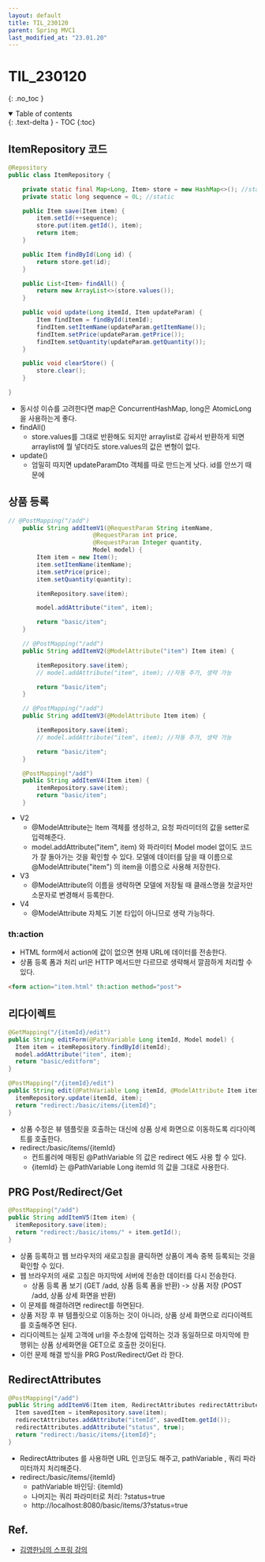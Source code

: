 ```yaml
---
layout: default
title: TIL_230120
parent: Spring MVC1
last_modified_at: "23.01.20"
---
```


# TIL_230120
{: .no_toc }

<details open markdown="block">
  <summary>
    Table of contents
  </summary>
  {: .text-delta }
- TOC
{:toc}
</details>

## ItemRepository 코드

```java
@Repository
public class ItemRepository {

	private static final Map<Long, Item> store = new HashMap<>(); //static
	private static long sequence = 0L; //static

	public Item save(Item item) {
		item.setId(++sequence);
		store.put(item.getId(), item);
		return item;
	}

	public Item findById(Long id) {
		return store.get(id);
	}

	public List<Item> findAll() {
		return new ArrayList<>(store.values());
	}

	public void update(Long itemId, Item updateParam) {
		Item findItem = findById(itemId);
		findItem.setItemName(updateParam.getItemName());
		findItem.setPrice(updateParam.getPrice());
		findItem.setQuantity(updateParam.getQuantity());
	}

	public void clearStore() {
		store.clear();
	}

}
```

- 동시성 이슈를 고려한다면 map은 ConcurrentHashMap, long은 AtomicLong을 사용하는게 좋다.
- findAll()
  - store.values를 그대로 반환해도 되지만 arraylist로 감싸서 반환하게 되면 arraylist에 뭘 넣더라도 store.values의 값은 변형이 없다. 
- update()
  - 엄밀히 따지면 updateParamDto 객체를 따로 만드는게 낫다. id를 안쓰기 때문에

## 상품 등록

```java
// @PostMapping("/add")
	public String addItemV1(@RequestParam String itemName,
						@RequestParam int price,
						@RequestParam Integer quantity,
						Model model) {
		Item item = new Item();
		item.setItemName(itemName);
		item.setPrice(price);
		item.setQuantity(quantity);

		itemRepository.save(item);

		model.addAttribute("item", item);

		return "basic/item";
	}

	// @PostMapping("/add")
	public String addItemV2(@ModelAttribute("item") Item item) {

		itemRepository.save(item);
		// model.addAttribute("item", item); //자동 추가, 생략 가능

		return "basic/item";
	}

	// @PostMapping("/add")
	public String addItemV3(@ModelAttribute Item item) {

		itemRepository.save(item);
		// model.addAttribute("item", item); //자동 추가, 생략 가능

		return "basic/item";
	}

	@PostMapping("/add")
	public String addItemV4(Item item) {
		itemRepository.save(item);
		return "basic/item";
	}
```

- V2
  - @ModelAttribute는 Item 객체를 생성하고, 요청 파라미터의 값을 setter로 입력해준다.
  - model.addAttribute("item", item) 와 파라미터 Model model 없이도 코드가 잘 돌아가는 것을 확인할 수 있다. 모델에 데이터를 담을 때 이름으로 @ModelAttribute("item") 의 item을 이름으로 사용해 저장한다.
- V3
  - @ModelAttribute의 이름을 생략하면 모델에 저장될 때 클래스명을 첫글자만 소문자로 변경해서 등록한다.
- V4
  - @ModelAttribute 자체도 기본 타입이 아니므로 생략 가능하다.

### th:action
- HTML form에서 action에 값이 없으면 현재 URL에 데이터를 전송한다.
- 상품 등록 폼과 처리 url은 HTTP 메서드만 다르므로 생략해서 깔끔하게 처리할 수 있다.

```html
<form action="item.html" th:action method="post">
```

## 리다이렉트

```java
@GetMapping("/{itemId}/edit")
public String editForm(@PathVariable Long itemId, Model model) {
  Item item = itemRepository.findById(itemId);
  model.addAttribute("item", item);
  return "basic/editform";
}

@PostMapping("/{itemId}/edit")
public String edit(@PathVariable Long itemId, @ModelAttribute Item item) {
  itemRepository.update(itemId, item);
  return "redirect:/basic/items/{itemId}";
}
```

- 상품 수정은 뷰 템플릿을 호출하는 대신에 상품 상세 화면으로 이동하도록 리다이렉트를 호출한다.
- redirect:/basic/items/{itemId}
  - 컨트롤러에 매핑된 @PathVariable 의 값은 redirect 에도 사용 할 수 있다.
  - {itemId} 는 @PathVariable Long itemId 의 값을 그대로 사용한다.

## PRG Post/Redirect/Get

```java
@PostMapping("/add")
public String addItemV5(Item item) {
  itemRepository.save(item);
  return "redirect:/basic/items/" + item.getId();
}
```

- 상품 등록하고 웹 브라우저의 새로고침을 클릭하면 상품이 계속 중복 등록되는 것을 확인할 수 있다.
- 웹 브라우저의 새로 고침은 마지막에 서버에 전송한 데이터를 다시 전송한다.
  - 상품 등록 폼 보기 (GET /add, 상품 등록 폼을 반환) -> 상품 저장 (POST /add, 상품 상세 화면을 반환)
- 이 문제를 해결하려면 redirect를 하면된다.
- 상품 저장 후 뷰 템플릿으로 이동하는 것이 아니라, 상품 상세 화면으로 리다이렉트를 호출해주면 된다.
- 리다이렉트는 실제 고객에 url을 주소창에 입력하는 것과 동일하므로 마지막에 한 행위는 상품 상세화면을 GET으로 호출한 것이된다.
- 이런 문제 해결 방식을 PRG Post/Redirect/Get 라 한다.


## RedirectAttributes

```java
@PostMapping("/add")
public String addItemV6(Item item, RedirectAttributes redirectAttributes) {
  Item savedItem = itemRepository.save(item);
  redirectAttributes.addAttribute("itemId", savedItem.getId());
  redirectAttributes.addAttribute("status", true);
  return "redirect:/basic/items/{itemId}";
}
```
- RedirectAttributes 를 사용하면 URL 인코딩도 해주고, pathVariable , 쿼리 파라미터까지 처리해준다.
- redirect:/basic/items/{itemId} 
  - pathVariable 바인딩: {itemId}
  - 나머지는 쿼리 파라미터로 처리: ?status=true
  - http://localhost:8080/basic/items/3?status=true


## Ref.
- <a href="https://www.inflearn.com/course/%EC%8A%A4%ED%94%84%EB%A7%81-mvc-1/dashboard">김영한님의 스프링 강의</a>
